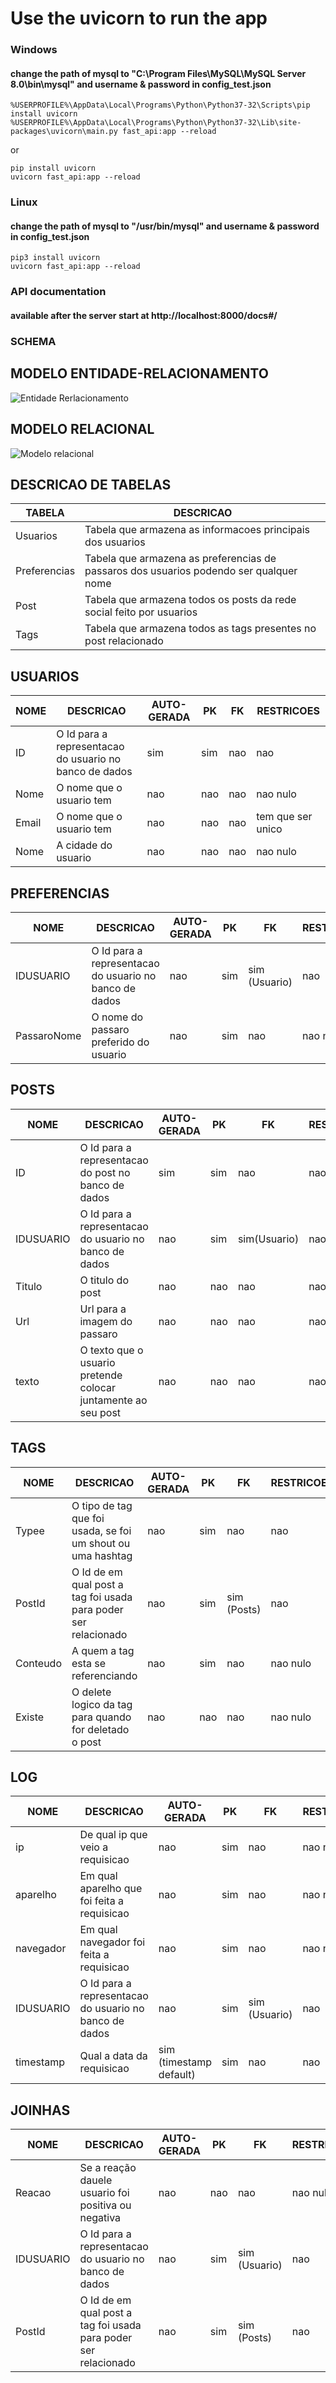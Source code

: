 # Use the uvicorn to run the app

### Windows

#### change the path of mysql to "C:\\Program Files\\MySQL\\MySQL Server 8.0\\bin\\mysql" and username & password in config_test.json

```batch
%USERPROFILE%\AppData\Local\Programs\Python\Python37-32\Scripts\pip install uvicorn
%USERPROFILE%\AppData\Local\Programs\Python\Python37-32\Lib\site-packages\uvicorn\main.py fast_api:app --reload
```

or 

```batch
pip install uvicorn
uvicorn fast_api:app --reload
```


### Linux

#### change the path of mysql to "/usr/bin/mysql" and username & password in config_test.json

```shell
pip3 install uvicorn
uvicorn fast_api:app --reload
```


### API documentation

#### available after the server start at http://localhost:8000/docs#/





### SCHEMA

## MODELO ENTIDADE-RELACIONAMENTO
![Entidade Rerlacionamento](entidade-relacionamento.png)

## MODELO RELACIONAL
![Modelo relacional](relacional.png)


## DESCRICAO DE TABELAS

TABELA | DESCRICAO
--- | ---
Usuarios | Tabela que armazena as informacoes principais dos usuarios
Preferencias | Tabela que armazena as preferencias de passaros dos usuarios podendo ser qualquer nome
Post | Tabela que armazena todos os posts da rede social feito por usuarios
Tags | Tabela que armazena todos as tags presentes no post relacionado



## USUARIOS

NOME | DESCRICAO | AUTO-GERADA | PK | FK | RESTRICOES
--- | --- | --- | --- | --- | ---
ID | O Id para a representacao do usuario no banco de dados | sim |sim |nao | nao
Nome | O nome que o usuario tem | nao |nao |nao | nao nulo
Email | O nome que o usuario tem | nao |nao |nao | tem que ser unico
Nome | A cidade do usuario | nao |nao |nao | nao nulo


## PREFERENCIAS

NOME | DESCRICAO | AUTO-GERADA | PK | FK | RESTRICOES
--- | --- | --- | --- | --- | ---
IDUSUARIO | O Id para a representacao do usuario no banco de dados | nao |sim  |sim (Usuario)| nao
PassaroNome | O nome do passaro preferido do usuario | nao |sim |nao | nao nulo


## POSTS

NOME | DESCRICAO | AUTO-GERADA | PK | FK | RESTRICOES
--- | --- | --- | --- | --- | ---
ID | O Id para a representacao do post no banco de dados | sim |sim |nao | nao
IDUSUARIO | O Id para a representacao do usuario no banco de dados | nao |sim  |sim(Usuario) | nao
Titulo | O titulo do post | nao |nao |nao | nao nulo
Url | Url para a imagem do passaro | nao |nao |nao | nao
texto | O texto que o usuario pretende colocar juntamente ao seu post | nao |nao |nao | nao


## TAGS

NOME | DESCRICAO | AUTO-GERADA | PK | FK | RESTRICOES
--- | --- | --- | --- | --- | ---
Typee | O tipo de tag que foi usada, se foi um shout ou uma hashtag | nao |sim |nao | nao
PostId | O Id de em qual post a tag foi usada para poder ser relacionado | nao |sim  |sim (Posts)| nao
Conteudo | A quem a tag esta se referenciando | nao |sim |nao | nao nulo
Existe | O delete logico da tag para quando for deletado o post | nao |nao |nao | nao nulo


## LOG

NOME | DESCRICAO | AUTO-GERADA | PK | FK | RESTRICOES
--- | --- | --- | --- | --- | ---
ip | De qual ip que veio a requisicao | nao |sim |nao | nao nulo
aparelho | Em qual aparelho que foi feita a requisicao | nao |sim  |nao| nao nulo
navegador | Em qual navegador foi feita a requisicao | nao |sim |nao | nao nulo
IDUSUARIO | O Id para a representacao do usuario no banco de dados | nao |sim  |sim (Usuario)| nao
timestamp | Qual a data da requisicao | sim (timestamp default) |sim |nao | nao


## JOINHAS

NOME | DESCRICAO | AUTO-GERADA | PK | FK | RESTRICOES
--- | --- | --- | --- | --- | ---
Reacao | Se a reação dauele usuario foi positiva ou negativa | nao |nao |nao | nao nulo
IDUSUARIO | O Id para a representacao do usuario no banco de dados | nao |sim  |sim (Usuario)| nao
PostId | O Id de em qual post a tag foi usada para poder ser relacionado | nao |sim  |sim (Posts)| nao

